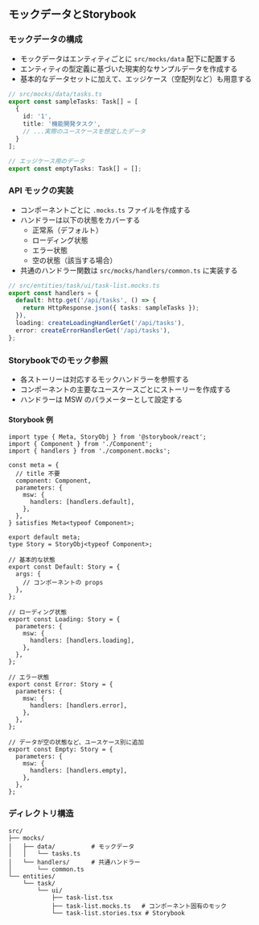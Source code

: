 ## モックデータとStorybook

### モックデータの構成

- モックデータはエンティティごとに `src/mocks/data` 配下に配置する
- エンティティの型定義に基づいた現実的なサンプルデータを作成する
- 基本的なデータセットに加えて、エッジケース（空配列など）も用意する

```typescript
// src/mocks/data/tasks.ts
export const sampleTasks: Task[] = [
  {
    id: '1',
    title: '機能開発タスク',
    // ...実際のユースケースを想定したデータ
  }
];

// エッジケース用のデータ
export const emptyTasks: Task[] = [];
```

### API モックの実装

- コンポーネントごとに `.mocks.ts` ファイルを作成する
- ハンドラーは以下の状態をカバーする
  - 正常系（デフォルト）
  - ローディング状態
  - エラー状態
  - 空の状態（該当する場合）
- 共通のハンドラー関数は `src/mocks/handlers/common.ts` に実装する

```typescript
// src/entities/task/ui/task-list.mocks.ts
export const handlers = {
  default: http.get('/api/tasks', () => {
    return HttpResponse.json({ tasks: sampleTasks });
  }),
  loading: createLoadingHandlerGet('/api/tasks'),
  error: createErrorHandlerGet('/api/tasks'),
};
```

### Storybookでのモック参照

- 各ストーリーは対応するモックハンドラーを参照する
- コンポーネントの主要なユースケースごとにストーリーを作成する
- ハンドラーは MSW のパラメーターとして設定する

#### Storybook 例

```tsx
import type { Meta, StoryObj } from '@storybook/react';
import { Component } from './Component';
import { handlers } from './component.mocks';

const meta = {
  // title 不要
  component: Component,
  parameters: {
    msw: {
      handlers: [handlers.default],
    },
  },
} satisfies Meta<typeof Component>;

export default meta;
type Story = StoryObj<typeof Component>;

// 基本的な状態
export const Default: Story = {
  args: {
    // コンポーネントの props
  },
};

// ローディング状態
export const Loading: Story = {
  parameters: {
    msw: {
      handlers: [handlers.loading],
    },
  },
};

// エラー状態
export const Error: Story = {
  parameters: {
    msw: {
      handlers: [handlers.error],
    },
  },
};

// データが空の状態など、ユースケース別に追加
export const Empty: Story = {
  parameters: {
    msw: {
      handlers: [handlers.empty],
    },
  },
};
```


### ディレクトリ構造

```
src/
├── mocks/
│   ├── data/          # モックデータ
│   │   └── tasks.ts
│   └── handlers/      # 共通ハンドラー
│       └── common.ts
└── entities/
    └── task/
        └── ui/
            ├── task-list.tsx
            ├── task-list.mocks.ts   # コンポーネント固有のモック
            └── task-list.stories.tsx # Storybook
```


